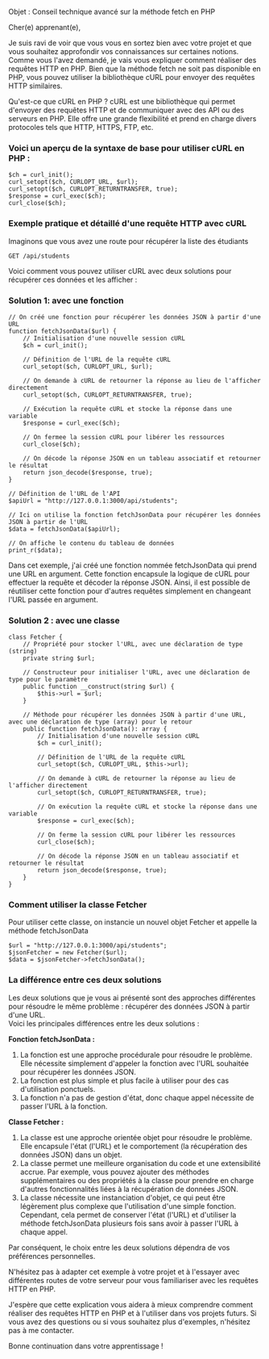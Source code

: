 Objet : Conseil technique avancé sur la méthode fetch en PHP

Cher(e) apprenant(e),

Je suis ravi de voir que vous vous en sortez bien avec votre projet et que vous souhaitez approfondir vos connaissances sur certaines notions. Comme vous l'avez demandé, je vais vous expliquer comment réaliser des requêtes HTTP en PHP. Bien que la méthode fetch ne soit pas disponible en PHP, vous pouvez utiliser la bibliothèque cURL pour envoyer des requêtes HTTP similaires.

Qu'est-ce que cURL en PHP ?
cURL est une bibliothèque qui permet d'envoyer des requêtes HTTP et de communiquer avec des API ou des serveurs en PHP. Elle offre une grande flexibilité et prend en charge divers protocoles tels que HTTP, HTTPS, FTP, etc.

<h3>Voici un aperçu de la syntaxe de base pour utiliser cURL en PHP :</h3>

````
$ch = curl_init();
curl_setopt($ch, CURLOPT_URL, $url);
curl_setopt($ch, CURLOPT_RETURNTRANSFER, true);
$response = curl_exec($ch);
curl_close($ch);
````
<h3>Exemple pratique et détaillé d'une requête HTTP avec cURL</h3>
<p>Imaginons que vous avez une route pour récupérer la liste des étudiants</p>

````
GET /api/students
````
Voici comment vous pouvez utiliser cURL avec deux solutions pour récupérer ces données et les afficher :

<h3>Solution 1: avec une fonction</h3>

````
// On créé une fonction pour récupérer les données JSON à partir d'une URL
function fetchJsonData($url) {
    // Initialisation d'une nouvelle session cURL
    $ch = curl_init();

    // Définition de l'URL de la requête cURL
    curl_setopt($ch, CURLOPT_URL, $url);
    
    // On demande à cURL de retourner la réponse au lieu de l'afficher directement
    curl_setopt($ch, CURLOPT_RETURNTRANSFER, true);

    // Exécution la requête cURL et stocke la réponse dans une variable
    $response = curl_exec($ch);
    
    // On fermee la session cURL pour libérer les ressources
    curl_close($ch);

    // On décode la réponse JSON en un tableau associatif et retourner le résultat
    return json_decode($response, true);
}

// Définition de l'URL de l'API
$apiUrl = "http://127.0.0.1:3000/api/students";

// Ici on utilise la fonction fetchJsonData pour récupérer les données JSON à partir de l'URL
$data = fetchJsonData($apiUrl);

// On affiche le contenu du tableau de données
print_r($data);

````
<p>Dans cet exemple, j'ai créé une fonction nommée fetchJsonData qui prend une URL en argument. Cette fonction encapsule la logique de cURL pour effectuer la requête et décoder la réponse JSON. Ainsi, il est possible de réutiliser cette fonction pour d'autres requêtes simplement en changeant l'URL passée en argument.</p>

<h3>Solution 2 : avec une classe</h3>

````
class Fetcher {
    // Propriété pour stocker l'URL, avec une déclaration de type (string)
    private string $url;

    // Constructeur pour initialiser l'URL, avec une déclaration de type pour le paramètre
    public function __construct(string $url) {
        $this->url = $url;
    }

    // Méthode pour récupérer les données JSON à partir d'une URL, avec une déclaration de type (array) pour le retour
    public function fetchJsonData(): array {
        // Initialisation d'une nouvelle session cURL
        $ch = curl_init();

        // Définition de l'URL de la requête cURL
        curl_setopt($ch, CURLOPT_URL, $this->url);
        
        // On demande à cURL de retourner la réponse au lieu de l'afficher directement
        curl_setopt($ch, CURLOPT_RETURNTRANSFER, true);

        // On exécution la requête cURL et stocke la réponse dans une variable
        $response = curl_exec($ch);
        
        // On ferme la session cURL pour libérer les ressources
        curl_close($ch);

        // On décode la réponse JSON en un tableau associatif et retourner le résultat
        return json_decode($response, true);
    }
}
````
<h3>Comment utiliser la classe Fetcher</h3

Pour utiliser cette classe, on instancie un nouvel objet Fetcher et appelle la méthode fetchJsonData

````
$url = "http://127.0.0.1:3000/api/students";
$jsonFetcher = new Fetcher($url);
$data = $jsonFetcher->fetchJsonData();

````

<h3>La différence entre ces deux solutions</h3>

Les deux solutions que je vous ai présenté sont des approches différentes pour résoudre le même problème : récupérer des données JSON à partir d'une URL. <br>Voici les principales différences entre les deux solutions :

**Fonction fetchJsonData :**

1. La fonction est une approche procédurale pour résoudre le problème. Elle nécessite simplement d'appeler la fonction avec l'URL souhaitée pour récupérer les données JSON.
2. La fonction est plus simple et plus facile à utiliser pour des cas d'utilisation ponctuels.
3. La fonction n'a pas de gestion d'état, donc chaque appel nécessite de passer l'URL à la fonction.


**Classe Fetcher :**

1. La classe est une approche orientée objet pour résoudre le problème. Elle encapsule l'état (l'URL) et le comportement (la récupération des données JSON) dans un objet.
2. La classe permet une meilleure organisation du code et une extensibilité accrue. Par exemple, vous pouvez ajouter des méthodes supplémentaires ou des propriétés à la classe pour prendre en charge d'autres fonctionnalités liées à la récupération de données JSON.
3. La classe nécessite une instanciation d'objet, ce qui peut être légèrement plus complexe que l'utilisation d'une simple fonction. Cependant, cela permet de conserver l'état (l'URL) et d'utiliser la méthode fetchJsonData plusieurs fois sans avoir à passer l'URL à chaque appel.

<p>Par conséquent, le choix entre les deux solutions dépendra de vos préférences personnelles.</p>

<p>N'hésitez pas à adapter cet exemple à votre projet et à l'essayer avec différentes routes de votre serveur pour vous familiariser avec les requêtes HTTP en PHP.</p>

<p>J'espère que cette explication vous aidera à mieux comprendre comment réaliser des requêtes HTTP en PHP et à l'utiliser dans vos projets futurs. 
Si vous avez des questions ou si vous souhaitez plus d'exemples, n'hésitez pas à me contacter.</p>
Bonne continuation dans votre apprentissage !
